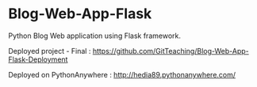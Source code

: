 # Blog-Web-App-Flask

Python Blog Web application using Flask framework.

Deployed project - Final : https://github.com/GitTeaching/Blog-Web-App-Flask-Deployment

Deployed on PythonAnywhere : http://hedia89.pythonanywhere.com/
